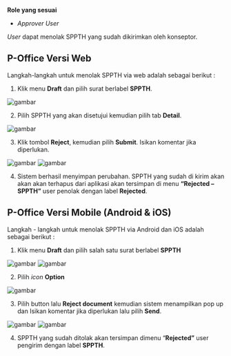 **Role yang sesuai**

- *Approver User*

*User* dapat menolak SPPTH yang sudah dikirimkan oleh konseptor. 

## **P-Office Versi Web**

Langkah-langkah untuk menolak SPPTH via web adalah sebagai berikut :

1. Klik menu **Draft** dan pilih surat berlabel **SPPTH**.

![gambar](SPPTH/SPPTH_Web/02TH32.png)

2. Pilih SPPTH yang akan disetujui kemudian pilih tab **Detail**.

![gambar](SPPTH/SPPTH_Web/02TH33.png)

3. Klik tombol **Reject**, kemudian pilih **Submit**. Isikan komentar jika diperlukan.

![gambar](SPPTH/SPPTH_Web/02TH34.png) ![gambar](SPPTH/SPPTH_Web/02TH34a.png)

4.	Sistem berhasil menyimpan perubahan. SPPTH yang sudah di kirim akan akan akan terhapus dari aplikasi akan tersimpan di menu **“Rejected – SPPTH”** user penolak dengan label **Rejected**.


## **P-Office Versi Mobile (Android & iOS)**

Langkah - langkah untuk menolak SPPTH via Android dan iOS adalah sebagai berikut :

1. Klik menu **Draft** dan pilih salah satu surat berlabel **SPPTH**
   
![gambar](SPPTH/SPPTH_Android/TolakSPPTH/02A01.jpg) ![gambar](SPPTH/SPPTH_Android/TolakSPPTH/02A02.jpg)

2. Pilih _icon_ **Option**

![gambar](SPPTH/SPPTH_Android/TolakSPPTH/02A03.jpg)

3. Pilih button lalu **Reject document** kemudian sistem menampilkan pop up dan Isikan komentar jika diperlukan lalu pilih **Send**.

![gambar](SPPTH/SPPTH_Android/TolakSPPTH/02A04.jpg) ![gambar](SPPTH/SPPTH_Android/TolakSPPTH/02A05.jpg)

4. SPPTH yang sudah ditolak akan tersimpan dimenu “**Rejected”** user pengirim dengan label **SPPTH**.

